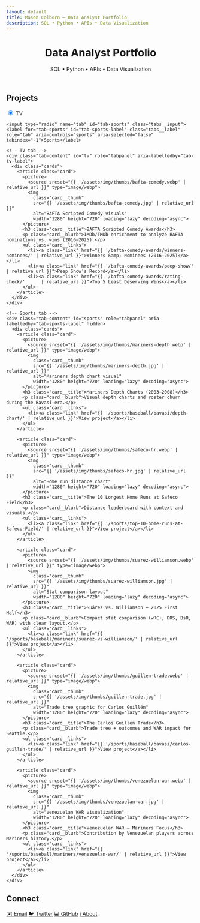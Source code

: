 ```yaml
---
layout: default
title: Mason Colborn — Data Analyst Portfolio
description: SQL • Python • APIs • Data Visualization
---
```


<header class="hero">
  <h1 id="data-analyst-portfolio">Data Analyst Portfolio</h1>
  <p class="subtitle">SQL • Python • APIs • Data Visualization</p>
</header>

<section id="projects" aria-labelledby="projects-title">
  <h2 id="projects-title" class="section__title">Projects</h2>

  <div class="tabs" role="tablist" aria-label="Project categories">
    <!-- Tab selectors (controls) -->
    <input type="radio" name="tab" id="tab-tv" class="tabs__input" checked>
    <label for="tab-tv" id="tab-tv-label" class="tabs__label" role="tab" aria-controls="tv" aria-selected="true" tabindex="0">TV</label>

    <input type="radio" name="tab" id="tab-sports" class="tabs__input">
    <label for="tab-sports" id="tab-sports-label" class="tabs__label" role="tab" aria-controls="sports" aria-selected="false" tabindex="-1">Sports</label>

    <!-- TV tab -->
    <div class="tab-content" id="tv" role="tabpanel" aria-labelledby="tab-tv-label">
      <div class="cards">
        <article class="card">
          <picture>
            <source srcset="{{ '/assets/img/thumbs/bafta-comedy.webp' | relative_url }}" type="image/webp">
            <img
              class="card__thumb"
              src="{{ '/assets/img/thumbs/bafta-comedy.jpg' | relative_url }}"
              alt="BAFTA Scripted Comedy visuals"
              width="1280" height="720" loading="lazy" decoding="async">
          </picture>
          <h3 class="card__title">BAFTA Scripted Comedy Awards</h3>
          <p class="card__blurb">IMDb/TMDb enrichment to analyze BAFTA nominations vs. wins (2016–2025).</p>
          <ul class="card__links">
            <li><a class="link" href="{{ '/bafta-comedy-awards/winners-nominees/' | relative_url }}">Winners &amp; Nominees (2016–2025)</a></li>
            <li><a class="link" href="{{ '/bafta-comedy-awards/peep-show/'         | relative_url }}">Peep Show’s Record</a></li>
            <li><a class="link" href="{{ '/bafta-comedy-awards/rating-check/'      | relative_url }}">Top 5 Least Deserving Wins</a></li>
          </ul>
        </article>
      </div>
    </div>

    <!-- Sports tab -->
    <div class="tab-content" id="sports" role="tabpanel" aria-labelledby="tab-sports-label" hidden>
      <div class="cards">
        <article class="card">
          <picture>
            <source srcset="{{ '/assets/img/thumbs/mariners-depth.webp' | relative_url }}" type="image/webp">
            <img
              class="card__thumb"
              src="{{ '/assets/img/thumbs/mariners-depth.jpg' | relative_url }}"
              alt="Mariners depth chart visual"
              width="1280" height="720" loading="lazy" decoding="async">
          </picture>
          <h3 class="card__title">Mariners Depth Charts (2003–2008)</h3>
          <p class="card__blurb">Visual depth charts and roster churn during the Bavasi era.</p>
          <ul class="card__links">
            <li><a class="link" href="{{ '/sports/baseball/bavasi/depth-chart/' | relative_url }}">View project</a></li>
          </ul>
        </article>

        <article class="card">
          <picture>
            <source srcset="{{ '/assets/img/thumbs/safeco-hr.webp' | relative_url }}" type="image/webp">
            <img
              class="card__thumb"
              src="{{ '/assets/img/thumbs/safeco-hr.jpg' | relative_url }}"
              alt="Home run distance chart"
              width="1280" height="720" loading="lazy" decoding="async">
          </picture>
          <h3 class="card__title">The 10 Longest Home Runs at Safeco Field</h3>
          <p class="card__blurb">Distance leaderboard with context and visuals.</p>
          <ul class="card__links">
            <li><a class="link" href="{{ '/sports/top-10-home-runs-at-Safeco-Field/' | relative_url }}">View project</a></li>
          </ul>
        </article>

        <article class="card">
          <picture>
            <source srcset="{{ '/assets/img/thumbs/suarez-williamson.webp' | relative_url }}" type="image/webp">
            <img
              class="card__thumb"
              src="{{ '/assets/img/thumbs/suarez-williamson.jpg' | relative_url }}"
              alt="Stat comparison layout"
              width="1280" height="720" loading="lazy" decoding="async">
          </picture>
          <h3 class="card__title">Suárez vs. Williamson — 2025 First Half</h3>
          <p class="card__blurb">Compact stat comparison (wRC+, DRS, BsR, WAR) with clear layout.</p>
          <ul class="card__links">
            <li><a class="link" href="{{ '/sports/baseball/mariners/suarez-vs-williamson/' | relative_url }}">View project</a></li>
          </ul>
        </article>

        <article class="card">
          <picture>
            <source srcset="{{ '/assets/img/thumbs/guillen-trade.webp' | relative_url }}" type="image/webp">
            <img
              class="card__thumb"
              src="{{ '/assets/img/thumbs/guillen-trade.jpg' | relative_url }}"
              alt="Trade tree graphic for Carlos Guillén"
              width="1280" height="720" loading="lazy" decoding="async">
          </picture>
          <h3 class="card__title">The Carlos Guillén Trade</h3>
          <p class="card__blurb">Trade tree + outcomes and WAR impact for Seattle.</p>
          <ul class="card__links">
            <li><a class="link" href="{{ '/sports/baseball/bavasi/carlos-guillen-trade/' | relative_url }}">View project</a></li>
          </ul>
        </article>

        <article class="card">
          <picture>
            <source srcset="{{ '/assets/img/thumbs/venezuelan-war.webp' | relative_url }}" type="image/webp">
            <img
              class="card__thumb"
              src="{{ '/assets/img/thumbs/venezuelan-war.jpg' | relative_url }}"
              alt="Venezuelan WAR visualization"
              width="1280" height="720" loading="lazy" decoding="async">
          </picture>
          <h3 class="card__title">Venezuelan WAR — Mariners Focus</h3>
          <p class="card__blurb">Contribution by Venezuelan players across Mariners history.</p>
          <ul class="card__links">
            <li><a class="link" href="{{ '/sports/baseball/mariners/venezuelan-war/' | relative_url }}">View project</a></li>
          </ul>
        </article>
      </div>
    </div>
  </div>
</section>

<section id="contact" aria-labelledby="contact-title">
  <h2 id="contact-title" class="section__title">Connect</h2>
  <nav class="social-links" aria-label="Social and contact">
    <a class="chip" href="mailto:masoncolborn@gmail.com">✉️ Email</a>
    <a class="chip" href="https://twitter.com/relaxedmason">🐦 Twitter</a>
    <a class="chip" href="https://github.com/relaxedmason">💻 GitHub</a>
    <a class="chip" href="{{ '/about/' | relative_url }}">ℹ️ About</a>
  </nav>
</section>

